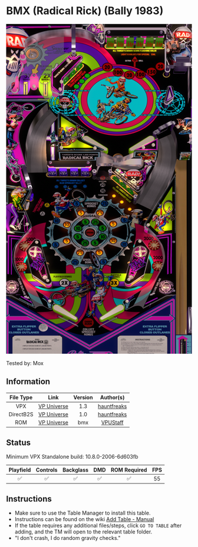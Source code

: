 # BMX (Radical Rick) (Bally 1983)

![Table Preview](../../images/vpx-bmx.png)

Tested by: Mox

## Information
| File Type | Link | Version | Author(s) | 
|:---------:|:----:|:-------:|:---------:|
| VPX | [VP Universe](https://vpuniverse.com/files/file/20599-bmx-bally-1983-radical-rick-dtfsvr/) | 1.3 | [hauntfreaks](https://vpuniverse.com/profile/5216-hauntfreaks/) |
| DirectB2S | [VP Universe](https://vpuniverse.com/files/file/20598-bmx-bally-1983-radical-rick-b2s/) | 1.0 | [hauntfreaks](https://vpuniverse.com/profile/5216-hauntfreaks/) |
| ROM | [VP Universe](https://vpuniverse.com/files/file/1059-bmx-bally-1982/) | bmx | [VPUStaff](https://vpuniverse.com/profile/50-vpustaff/) |

## Status 
Minimum VPX Standalone build: 10.8.0-2006-6d603fb

| Playfield | Controls | Backglass | DMD | ROM Required | FPS | 
|:---------:|:--------:|:---------:|:---:|:------------:|:---:|
| :white_check_mark: | :white_check_mark: | :white_check_mark: | :white_check_mark: | :white_check_mark: | 55 |

## Instructions

- Make sure to use the Table Manager to install this table.
- Instructions can be found on the wiki [Add Table - Manual](https://github.com/LegendsUnchained/vpx-standalone-alp4k/wiki/%5B04%5D-%F0%9F%A7%A1-TM-%E2%80%90-Other-Features#add-table---manual)
- If the table requires any additional files/steps, click `GO TO TABLE` after adding, and the TM will open to the relevant table folder.
- "I don't crash, I do random gravity checks."

